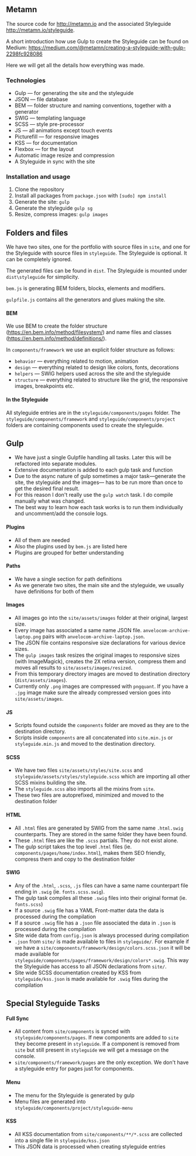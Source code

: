 ## Metamn

The source code for http://metamn.io and the associated Styleguide http://metamn.io/styleguide.

A short introduction how use Gulp to create the Styleguide can be found on Medium: https://medium.com/@metamn/creating-a-styleguide-with-gulp-2298fc928086

Here we will get all the details how everything was made.

### Technologies

* Gulp &mdash; for generating the site and the styleguide
* JSON &mdash; file database
* BEM &mdash; folder structure and naming conventions, together with a generator
* SWIG &mdash; templating language
* SCSS &mdash; style pre-processor
* JS &mdash; all animations except touch events
* Picturefill &mdash; for responsive images
* KSS &mdash; for documentation
* Flexbox &mdash; for the layout
* Automatic image resize and compression
* A Styleguide in sync with the site


### Installation and usage

1. Clone the repository
2. Install all packages from `package.json` with `[sudo] npm install`
3. Generate the site: `gulp`
4. Generate the styleguide `gulp sg`
5. Resize, compress images: `gulp images`



## Folders and files

We have two sites, one for the portfolio with source files in `site`, and one for
the Styleguide with source files in `styleguide`.
The Styleguide is optional. It can be completely ignored.

The generated files can be found in `dist`. The Styleguide is mounted under `dist\styleguide`
for simplicity.

`bem.js` is generating BEM folders, blocks, elements and modifiers.

`gulpfile.js` contains all the generators and glues making the site.



#### BEM

We use BEM to create the folder structure (https://en.bem.info/method/filesystem/) and name files and classes (https://en.bem.info/method/definitions/).

In `components/framework` we use an explicit folder structure as follows:

* `behavior` &mdash; everything related to motion, animation
* `design` &mdash; everything related to design like colors, fonts, decorations
* `helpers` &mdash; SWIG helpers used across the site and the styleguide
* `structure` &mdash; everything related to structure like the grid, the responsive images, breakpoints etc.


#### In the Styleguide

All styleguide entries are in the `styleguide/components/pages` folder.
The `styleguide/components/framework` and `styleguide/components/project` folders are containing
components used to create the styleguide.


## Gulp

* We have just a single Gulpfile handling all tasks. Later this will be refactored into separate modules.
* Extensive documentation is added to each gulp task and function
* Due to the async nature of gulp sometimes a major task&mdash;generate the site, the styleguide and the images&mdash; has to be run more than once to get the desired final result.
* For this reason I don't really use the `gulp watch` task. I do compile manually what was changed.
* The best way to learn how each task works is to run them individually and uncomment/add the console logs.


#### Plugins

* All of them are needed
* Also the plugins used by `bem.js` are listed here
* Plugins are grouped for better understanding


#### Paths

* We have a single section for path definitions
* As we generate two sites, the main site and the styleguide, we usually have definitions for both of them


#### Images

* All images go into the `site/assets/images` folder at their original, largest size.
* Every image has associated a same name JSON file. `anvelocom-archive-laptop.png` pairs with `anvelocom-archive-laptop.json`.
* The JSON file contains responsive size declarations for various device sizes.
* The `gulp images` task resizes the original images to responsive sizes (with ImageMagick), creates the 2X retina version, compress them and moves all results to `site/assets/images/resized`.
* From this temporary directory images are moved to destination directory (`dist/assets/images`).
* Currently only `.png` images are compressed with `pngquant`. If you have a `.jpg` image make sure the already compressed version goes into `site/assets/images`.

#### JS

* Scripts found outside the `components` folder are moved as they are to the destination directory.
* Scripts inside `components` are all concatenated into `site.min.js` or `styleguide.min.js` and moved to the destination directory.


#### SCSS

* We have two files `site/assets/styles/site.scss` and `styleguide/assets/styles/styleguide.scss` which are importing all other SCSS mixins building the site.
* The `styleguide.scss` also imports all the mixins from `site`.
* These two files are autoprefixed, minimized and moved to the destination folder


#### HTML

* All `.html` files are generated by SWIG from the same name `.html.swig` counterparts. They are stored in the same folder they have been found.
* These `.html` files are like the `.scss` partials. They do not exist alone.
* The gulp script takes the top level `.html` files (ie. `components/pages/home/index.html`), makes them SEO friendly, compress them and copy to the destination folder


#### SWIG

* Any of the `.html`, `.scss`, `.js` files can have a same name counterpart file ending in `.swig` (ie. `fonts.scss.swig`).
* The gulp task compiles all these `.swig` files into their original format (ie. `fonts.scss`)
* If a source `.swig` file has a YAML Front-matter data the data is processed during the compilation
* If a source `.swig` file has a `.json` file associated the data in `.json` is processed during the compilation
* Site wide data from `config.json` is always processed during compilation
* `.json` from `site/` is made available to files in `styleguide/`. For example if we have a `site/components/framework/design/colors.scss.json` it will be made available for `styleguide/components/pages/framework/design/colors*.swig`. This way the Styleguide has access to all JSON declarations from `site/`.
* Site wide SCSS documentation created by KSS from `styleguide/kss.json` is made available for `.swig` files during the compilation



## Special Styleguide Tasks

#### Full Sync

* All content from `site/components` is synced with `styleguide/components/pages`. If new components are added to `site` they become present in `styleguide`. If a component is removed from `site` but still present in `styleguide` we will get a message on the console.
* `site/components/framework/pages` are the only exception. We don't have a styleguide entry for pages just for components.

#### Menu

* The menu for the Styleguide is generated by gulp
* Menu files are generated into `styleguide/components/project/styleguide-menu`

#### KSS

* All KSS documentation from `site/components/**/*.scss` are collected into a single file in `styleguide/kss.json`
* This JSON data is processed when creating styleguide entries
